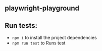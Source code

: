 ## playwright-playground

## Run tests:
* `npm i` to install the project dependencies
* `npm run test` to Runs test